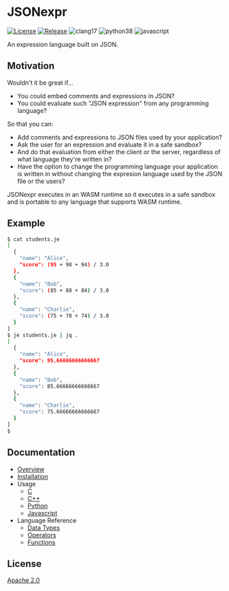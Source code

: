 # JSONexpr

[![License](https://img.shields.io/badge/License-Apache%202.0-blue.svg)](LICENSE)
[![Release](https://img.shields.io/github/v/release/markuskimius/jsonexpr?include_prereleases&label=Pre-release)](https://github.com/markuskimius/jsonexpr/releases)
![clang17](https://img.shields.io/badge/clang-17-blue.svg)
![python38](https://img.shields.io/badge/python-3.8-blue.svg)
![javascript](https://img.shields.io/badge/javascript-grey.svg)

An expression language built on JSON.


## Motivation

Wouldn't it be great if...

* You could embed comments and expressions in JSON?
* You could evaluate such "JSON expression" from any programming language?

So that you can:

* Add comments and expressions to JSON files used by your application?
* Ask the user for an expression and evaluate it in a safe sandbox?
* And do that evaluation from either the client or the server, regardless of what language they're written in?
* Have the option to change the programming language your application is written in without changing the expresion language used by the JSON file or the users?

JSONexpr executes in an WASM runtime so it executes in a safe sandbox and is
portable to any language that supports WASM runtime.


## Example

```bash
$ cat students.je
[
  {
    "name": "Alice",
    "score": (95 + 98 + 94) / 3.0
  },
  {
    "name": "Bob",
    "score": (85 + 88 + 84) / 3.0
  },
  {
    "name": "Charlie",
    "score": (75 + 78 + 74) / 3.0
  }
]
$ je students.je | jq .
[
  {
    "name": "Alice",
    "score": 95.66666666666667
  },
  {
    "name": "Bob",
    "score": 85.66666666666667
  },
  {
    "name": "Charlie",
    "score": 75.66666666666667
  }
]
$
```


## Documentation

* [Overview](doc/overview.md)
* [Installation](doc/install.md)
* Usage
  * [C](src/README.md)
  * [C++](cpp/README.md)
  * [Python](py/README.md)
  * [Javascript](js/README.md)
* Language Reference
  * [Data Types](doc/datatypes.md)
  * [Operators](doc/operators.md)
  * [Functions](doc/functions.md)


## License

[Apache 2.0](LICENSE)
